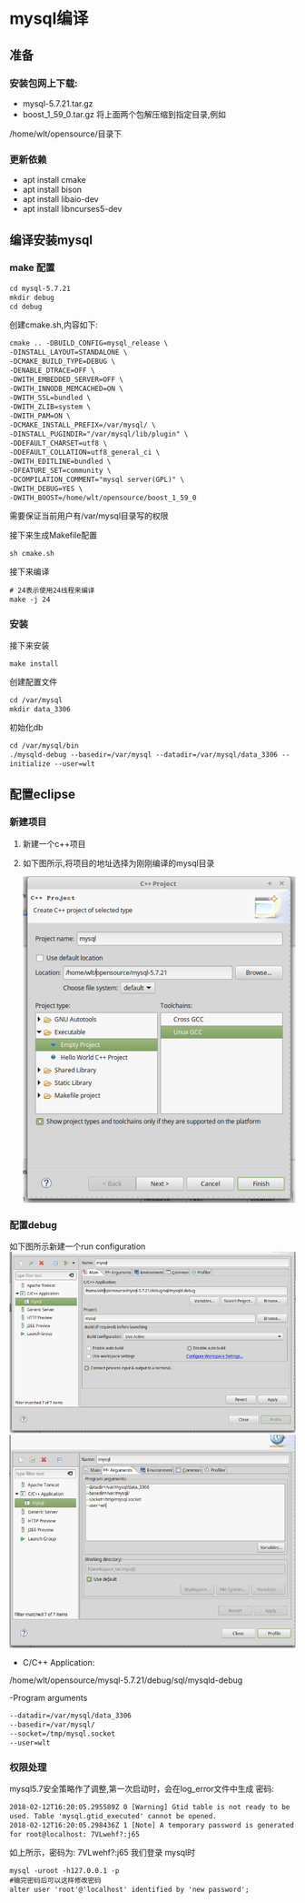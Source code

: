 

# mysql编译


## 准备


### 安装包网上下载:

-   mysql-5.7.21.tar.gz
-   boost\_1\_59\_0.tar.gz
    将上面两个包解压缩到指定目录,例如

/home/wlt/opensource/目录下


### 更新依赖

-   apt install cmake
-   apt install bison
-   apt install libaio-dev
-   apt install libncurses5-dev


## 编译安装mysql


### make 配置

    cd mysql-5.7.21
    mkdir debug
    cd debug

创建cmake.sh,内容如下:

    cmake .. -DBUILD_CONFIG=mysql_release \
    -DINSTALL_LAYOUT=STANDALONE \
    -DCMAKE_BUILD_TYPE=DEBUG \
    -DENABLE_DTRACE=OFF \
    -DWITH_EMBEDDED_SERVER=OFF \
    -DWITH_INNODB_MEMCACHED=ON \
    -DWITH_SSL=bundled \
    -DWITH_ZLIB=system \
    -DWITH_PAM=ON \
    -DCMAKE_INSTALL_PREFIX=/var/mysql/ \
    -DINSTALL_PUGINDIR="/var/mysql/lib/plugin" \
    -DDEFAULT_CHARSET=utf8 \
    -DDEFAULT_COLLATION=utf8_general_ci \
    -DWITH_EDITLINE=bundled \
    -DFEATURE_SET=community \
    -DCOMPILATION_COMMENT="mysql server(GPL)" \
    -DWITH_DEBUG=YES \
    -DWITH_BOOST=/home/wlt/opensource/boost_1_59_0

需要保证当前用户有/var/mysql目录写的权限

接下来生成Makefile配置

    sh cmake.sh

接下来编译 

    # 24表示使用24线程来编译
    make -j 24


### 安装

接下来安装 

    make install

创建配置文件 

    cd /var/mysql
    mkdir data_3306

初始化db

    cd /var/mysql/bin
    ./mysqld-debug --basedir=/var/mysql --datadir=/var/mysql/data_3306 --initialize --user=wlt


## 配置eclipse


### 新建项目

1.  新建一个c++项目

2.  如下图所示,将项目的地址选择为刚刚编译的mysql目录

    ![img](./images/new_project.png) 


### 配置debug

 如下图所示新建一个run configuration
![img](./images/run_config1.png) 
![img](./images/run_config2.png)

-   C/C++ Application:

/home/wlt/opensource/mysql-5.7.21/debug/sql/mysqld-debug

-Program arguments

    --datadir=/var/mysql/data_3306
    --basedir=/var/mysql/
    --socket=/tmp/mysql.socket
    --user=wlt


### 权限处理

mysql5.7安全策略作了调整,第一次启动时，会在log\_error文件中生成 密码:

    2018-02-12T16:20:05.295589Z 0 [Warning] Gtid table is not ready to be used. Table 'mysql.gtid_executed' cannot be opened.
    2018-02-12T16:20:05.298436Z 1 [Note] A temporary password is generated for root@localhost: 7VLwehf?:j65

如上所示，密码为:  7VLwehf?:j65
我们登录 mysql时

    mysql -uroot -h127.0.0.1 -p
    #输完密码后可以这样修改密码
    alter user 'root'@'localhost' identified by 'new password';

